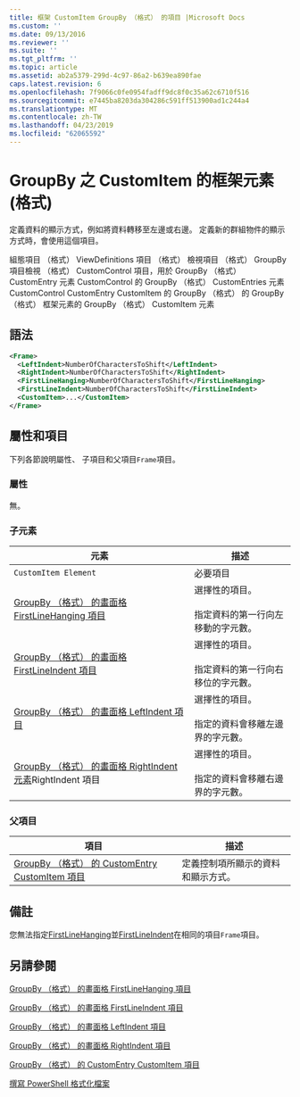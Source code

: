```yaml
---
title: 框架 CustomItem GroupBy （格式） 的項目 |Microsoft Docs
ms.custom: ''
ms.date: 09/13/2016
ms.reviewer: ''
ms.suite: ''
ms.tgt_pltfrm: ''
ms.topic: article
ms.assetid: ab2a5379-299d-4c97-86a2-b639ea890fae
caps.latest.revision: 6
ms.openlocfilehash: 7f9066c0fe0954fadff9dc8f0c35a62c6710f516
ms.sourcegitcommit: e7445ba8203da304286c591ff513900ad1c244a4
ms.translationtype: MT
ms.contentlocale: zh-TW
ms.lasthandoff: 04/23/2019
ms.locfileid: "62065592"
---
```

# <a name="frame-element-for-customitem-for-groupby-format"></a>GroupBy 之 CustomItem 的框架元素 (格式)

定義資料的顯示方式，例如將資料轉移至左邊或右邊。 定義新的群組物件的顯示方式時，會使用這個項目。

組態項目 （格式） ViewDefinitions 項目 （格式） 檢視項目 （格式） GroupBy 項目檢視 （格式） CustomControl 項目，用於 GroupBy （格式） CustomEntry 元素 CustomControl 的 GroupBy （格式） CustomEntries 元素CustomControl CustomEntry CustomItem 的 GroupBy （格式） 的 GroupBy （格式） 框架元素的 GroupBy （格式） CustomItem 元素

## <a name="syntax"></a>語法

```xml
<Frame>
  <LeftIndent>NumberOfCharactersToShift</LeftIndent>
  <RightIndent>NumberOfCharactersToShift</RightIndent>
  <FirstLineHanging>NumberOfCharactersToShift</FirstLineHanging>
  <FirstLineIndent>NumberOfCharactersToShift</FirstLineIndent>
  <CustomItem>...</CustomItem>
</Frame>
```

## <a name="attributes-and-elements"></a>屬性和項目

下列各節說明屬性、 子項目和父項目`Frame`項目。

### <a name="attributes"></a>屬性

無。

### <a name="child-elements"></a>子元素

|元素|描述|
|-------------|-----------------|
|`CustomItem Element`|必要項目|
|[GroupBy （格式） 的畫面格 FirstLineHanging 項目](./firstlinehanging-element-for-frame-for-groupby-format.md)|選擇性的項目。<br /><br /> 指定資料的第一行向左移動的字元數。|
|[GroupBy （格式） 的畫面格 FirstLineIndent 項目](./firstlineindent-element-for-frame-for-groupby-format.md)|選擇性的項目。<br /><br /> 指定資料的第一行向右移位的字元數。|
|[GroupBy （格式） 的畫面格 LeftIndent 項目](./leftindent-element-for-frame-for-groupby-format.md)|選擇性的項目。<br /><br /> 指定的資料會移離左邊界的字元數。|
|[GroupBy （格式） 的畫面格 RightIndent 元素](./rightindent-element-for-frame-for-groupby-format.md)RightIndent 項目|選擇性的項目。<br /><br /> 指定的資料會移離右邊界的字元數。|

### <a name="parent-elements"></a>父項目

|項目|描述|
|-------------|-----------------|
|[GroupBy （格式） 的 CustomEntry CustomItem 項目](./customitem-element-for-customentry-for-groupby-format.md)|定義控制項所顯示的資料和顯示方式。|

## <a name="remarks"></a>備註

您無法指定[FirstLineHanging](./firstlinehanging-element-for-frame-for-groupby-format.md)並[FirstLineIndent](./firstlineindent-element-for-frame-for-groupby-format.md)在相同的項目`Frame`項目。

## <a name="see-also"></a>另請參閱

[GroupBy （格式） 的畫面格 FirstLineHanging 項目](./firstlinehanging-element-for-frame-for-groupby-format.md)

[GroupBy （格式） 的畫面格 FirstLineIndent 項目](./firstlineindent-element-for-frame-for-groupby-format.md)

[GroupBy （格式） 的畫面格 LeftIndent 項目](./leftindent-element-for-frame-for-groupby-format.md)

[GroupBy （格式） 的畫面格 RightIndent 項目](./rightindent-element-for-frame-for-groupby-format.md)

[GroupBy （格式） 的 CustomEntry CustomItem 項目](./customitem-element-for-customentry-for-groupby-format.md)

[撰寫 PowerShell 格式化檔案](./writing-a-powershell-formatting-file.md)
